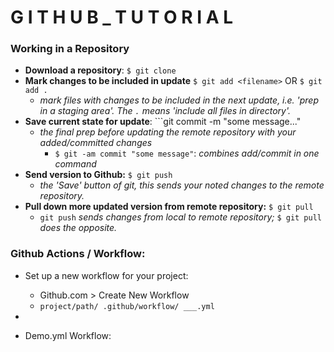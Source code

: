 # G I T H U B _ T U T O R I A L

### Working in a Repository
- **Download a repository**: ```$ git clone```
- **Mark changes to be included in update** ```$ git add <filename>``` OR ```$ git add .``` 
  - *mark files with changes to be included in the next update, i.e. 'prep in a staging area'. The ```.``` means 'include all files in directory'.*
- **Save current state for update**: ```git commit -m "some message..."
  - *the final prep before updating the remote repository with your added/committed changes*
    - ```$ git -am commit "some message"```: *combines add/commit in one command*
- **Send version to Github:** ```$ git push```
  - *the 'Save' button of git, this sends your noted changes to the remote repository.*
- **Pull down more updated version from remote repository:** ```$ git pull```
  - ```git push``` *sends changes from local to remote repository;* ```$ git pull``` *does the opposite.*





### Github Actions / Workflow:
- Set up a new workflow for your project:
  - Github.com > Create New Workflow
  - ```project/path/ .github/workflow/ ___.yml```
- 


- Demo.yml Workflow:
```
```
